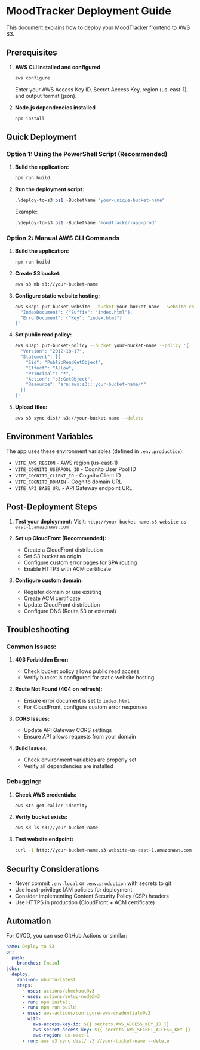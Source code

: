 # MoodTracker Deployment Guide

This document explains how to deploy your MoodTracker frontend to AWS S3.

## Prerequisites

1. **AWS CLI installed and configured**
   ```bash
   aws configure
   ```
   Enter your AWS Access Key ID, Secret Access Key, region (us-east-1), and output format (json).

2. **Node.js dependencies installed**
   ```bash
   npm install
   ```

## Quick Deployment

### Option 1: Using the PowerShell Script (Recommended)

1. **Build the application:**
   ```bash
   npm run build
   ```

2. **Run the deployment script:**
   ```powershell
   .\deploy-to-s3.ps1 -BucketName "your-unique-bucket-name"
   ```

   Example:
   ```powershell
   .\deploy-to-s3.ps1 -BucketName "moodtracker-app-prod"
   ```

### Option 2: Manual AWS CLI Commands

1. **Build the application:**
   ```bash
   npm run build
   ```

2. **Create S3 bucket:**
   ```bash
   aws s3 mb s3://your-bucket-name
   ```

3. **Configure static website hosting:**
   ```bash
   aws s3api put-bucket-website --bucket your-bucket-name --website-configuration '{
     "IndexDocument": {"Suffix": "index.html"},
     "ErrorDocument": {"Key": "index.html"}
   }'
   ```

4. **Set public read policy:**
   ```bash
   aws s3api put-bucket-policy --bucket your-bucket-name --policy '{
     "Version": "2012-10-17",
     "Statement": [{
       "Sid": "PublicReadGetObject",
       "Effect": "Allow",
       "Principal": "*",
       "Action": "s3:GetObject",
       "Resource": "arn:aws:s3:::your-bucket-name/*"
     }]
   }'
   ```

5. **Upload files:**
   ```bash
   aws s3 sync dist/ s3://your-bucket-name --delete
   ```

## Environment Variables

The app uses these environment variables (defined in `.env.production`):

- `VITE_AWS_REGION` - AWS region (us-east-1)
- `VITE_COGNITO_USERPOOL_ID` - Cognito User Pool ID
- `VITE_COGNITO_CLIENT_ID` - Cognito Client ID
- `VITE_COGNITO_DOMAIN` - Cognito domain URL
- `VITE_API_BASE_URL` - API Gateway endpoint URL

## Post-Deployment Steps

1. **Test your deployment:**
   Visit: `http://your-bucket-name.s3-website-us-east-1.amazonaws.com`

2. **Set up CloudFront (Recommended):**
   - Create a CloudFront distribution
   - Set S3 bucket as origin
   - Configure custom error pages for SPA routing
   - Enable HTTPS with ACM certificate

3. **Configure custom domain:**
   - Register domain or use existing
   - Create ACM certificate
   - Update CloudFront distribution
   - Configure DNS (Route 53 or external)

## Troubleshooting

### Common Issues:

1. **403 Forbidden Error:**
   - Check bucket policy allows public read access
   - Verify bucket is configured for static website hosting

2. **Route Not Found (404 on refresh):**
   - Ensure error document is set to `index.html`
   - For CloudFront, configure custom error responses

3. **CORS Issues:**
   - Update API Gateway CORS settings
   - Ensure API allows requests from your domain

4. **Build Issues:**
   - Check environment variables are properly set
   - Verify all dependencies are installed

### Debugging:

1. **Check AWS credentials:**
   ```bash
   aws sts get-caller-identity
   ```

2. **Verify bucket exists:**
   ```bash
   aws s3 ls s3://your-bucket-name
   ```

3. **Test website endpoint:**
   ```bash
   curl -I http://your-bucket-name.s3-website-us-east-1.amazonaws.com
   ```

## Security Considerations

- Never commit `.env.local` or `.env.production` with secrets to git
- Use least-privilege IAM policies for deployment
- Consider implementing Content Security Policy (CSP) headers
- Use HTTPS in production (CloudFront + ACM certificate)

## Automation

For CI/CD, you can use GitHub Actions or similar:

```yaml
name: Deploy to S3
on:
  push:
    branches: [main]
jobs:
  deploy:
    runs-on: ubuntu-latest
    steps:
      - uses: actions/checkout@v3
      - uses: actions/setup-node@v3
      - run: npm install
      - run: npm run build
      - uses: aws-actions/configure-aws-credentials@v2
        with:
          aws-access-key-id: ${{ secrets.AWS_ACCESS_KEY_ID }}
          aws-secret-access-key: ${{ secrets.AWS_SECRET_ACCESS_KEY }}
          aws-region: us-east-1
      - run: aws s3 sync dist/ s3://your-bucket-name --delete
```
